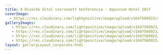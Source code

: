 ```yaml
---
title: A Rivalda által szervezett konferencia - Aquincum Hotel 2017
coverImage:
  - https://res.cloudinary.com/lightpositive/image/upload/v1647560923/uploads/A%20Rivalda%20%C3%A1ltal%20szervezett%20konferencia%20-%20Aquincum%20Hotel%202017/danone1.jpg
galleryImages:
   - https://res.cloudinary.com/lightpositive/image/upload/v1647560923/uploads/A%20Rivalda%20%C3%A1ltal%20szervezett%20konferencia%20-%20Aquincum%20Hotel%202017/danone2.jpg
   - https://res.cloudinary.com/lightpositive/image/upload/v1647560923/uploads/A%20Rivalda%20%C3%A1ltal%20szervezett%20konferencia%20-%20Aquincum%20Hotel%202017/danone3.jpg
   - https://res.cloudinary.com/lightpositive/image/upload/v1647560923/uploads/A%20Rivalda%20%C3%A1ltal%20szervezett%20konferencia%20-%20Aquincum%20Hotel%202017/danone.jpg
   - https://res.cloudinary.com/lightpositive/image/upload/v1647560923/uploads/A%20Rivalda%20%C3%A1ltal%20szervezett%20konferencia%20-%20Aquincum%20Hotel%202017/danone1.jpg
layout: galleryLayout_corporate.html
---
```

